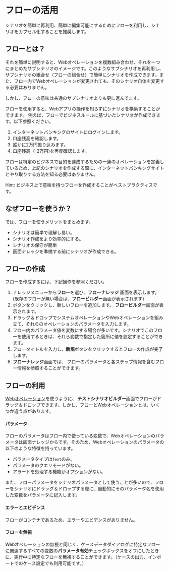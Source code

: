 フローの活用
===

シナリオを簡単に再利用、簡単に編集可能にするためにフローを利用し、シナリオをカプセル化することを推奨します。

フローとは？
---

それを簡単に説明すると、Webオペレーションを複数組み合わせ、それを一つにまとめたサブシナリオのイメージです。このようなサブシナリオを再利用し、サブシナリオの組合せ（フローの組合せ）で簡単にシナリオを作成できます。また、フロー内でWebオペレーションが変更されても、そのシナリオ自体を変更する必要はありません。

しかし、フローの意味は共通のサブシナリオよりも更に進んでます。

フローを使用すると、Webアプリの操作を知らずにシナリオを構築することができます。 例えば、フローでビジネスルールに基づいたシナリオが作成できます。以下参照ください。

1. インターネットバンキングのサイトにログインします。
2. 口座残高を確認します。
3. 誰かに2万円振り込みます。
4. 口座残高（-2万円)を再度確認します。

フローは特定のビジネスで目的を達成するための一連のオペレーションを定義しているため、上記のシナリオを作成する際に、インターネットバンキングサイトとやり取りする方法を知る必要はありません。

Hint: ビジネス上で意味を持つフローを作成することがベストプラクティスです。

なぜフローを使うか？
---

では、フローを使うメリットをまとめます。

* シナリオは簡単で理解し易い。
* シナリオ作成をより効率的にする。
* シナリオの保守が簡単
* 画面ナレッジを準備する前にシナリオが作成できる。

フローの作成
---

フローを作成するには、下記操作を参照ください。

1. ナレッジメニューから**フロー**を選び、**フローナレッジ** 画面を表示します。(既存のフローが無い場合は、**フロービルダー**画面が表示されます）
2. <span class="glyphicon glyphicon-plus"></span>ボタンをクリックし、新しいフローを追加します。 **フロービルダー**画面が表示されます。
3. ドラッグ＆ドロップでシステムオペレーションやWebオペレーションを組み立て、それらのオペレーションのパラメータを入力します。
4. フロー内のパラメータ値を変数にする場合が多いです。シナリオでこのフローを使用するときは、それら変数で指定した箇所に値を設定することができます。
5. フロータイトルを入力し、**新規**ボタンをクリックするとフローの作成が完了します。
6. **フローナレッジ**画面では、 フローのパラメータと各ステップ情報を含むフロー情報を参照することができます。

フローの利用
---

[Webオペレーション](ref_web_operation.md#How_to_Use_Web_Operations?)を使うように、 **テストシナリオビルダー**画面でフローがドラッグ＆ドロップできます。しかし、フローとWebオペレーションとは、いくつか違う点があります。

#### パラメータ

フローのパラメータはフロー内で使っている変数で、Webオペレーションのパラメータは画面ナレッジからです。そのため、Webオペレーションのパラメータの以下のような特徴を持っています。

* パラメータタイプは`Text`のみ。
* パラメータのクエリモードがない。
* アラートを処理する機能がオプションがない。

また、フローパラメータをシナリオパラメータとして使うことが多いので、フローをシナリオにドラッグ＆ドロップする際に、自動的にそのパラメータ名を使用した変数をパラメータに記入します。

#### エラーとエビデンス

フローがコンテナであるため、エラーやエビデンスがありません。

#### フローを無視

Webオペレーションの無視と同じく、ケースデータダイアログに特定なフローに関連するすべての変数の**パラメータ有効**チェックボックスをオフにしたときに、実行中に特定なフローを無視することができます。（ケースの出力、インポートでのケース設定でも利用可能です。）
